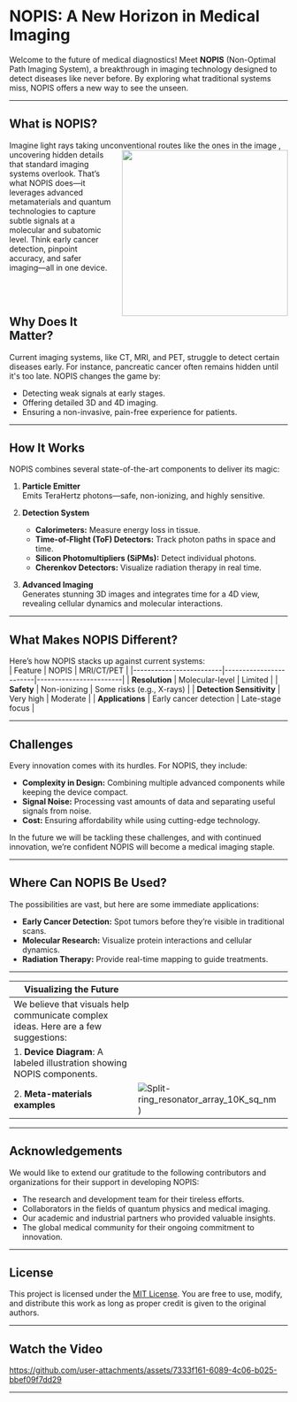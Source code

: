 # **NOPIS: A New Horizon in Medical Imaging**

Welcome to the future of medical diagnostics! Meet **NOPIS** (Non-Optimal Path Imaging System), a breakthrough in imaging technology designed to detect diseases like never before. By exploring what traditional systems miss, NOPIS offers a new way to see the unseen.

---

## **What is NOPIS?**

Imagine light rays taking unconventional routes like the ones in the image <img align="right" width="300" height="auto" style="margin-left: 20px; margin-bottom: 10px;" src="https://github.com/user-attachments/assets/c747571c-319c-421c-aaa0-54d589091be1">, uncovering hidden details that standard imaging systems overlook. That’s what NOPIS does—it leverages advanced metamaterials and quantum technologies to capture subtle signals at a molecular and subatomic level. Think early cancer detection, pinpoint accuracy, and safer imaging—all in one device.

<br><br>
## **Why Does It Matter?**

Current imaging systems, like CT, MRI, and PET, struggle to detect certain diseases early. For instance, pancreatic cancer often remains hidden until it's too late. NOPIS changes the game by:
- Detecting weak signals at early stages.
- Offering detailed 3D and 4D imaging.
- Ensuring a non-invasive, pain-free experience for patients.

---

## **How It Works**

NOPIS combines several state-of-the-art components to deliver its magic:
1. **Particle Emitter**  
   Emits TeraHertz photons—safe, non-ionizing, and highly sensitive.

2. **Detection System**  
   - **Calorimeters:** Measure energy loss in tissue.  
   - **Time-of-Flight (ToF) Detectors:** Track photon paths in space and time.  
   - **Silicon Photomultipliers (SiPMs):** Detect individual photons.  
   - **Cherenkov Detectors:** Visualize radiation therapy in real time.  

3. **Advanced Imaging**  
   Generates stunning 3D images and integrates time for a 4D view, revealing cellular dynamics and molecular interactions.

---

## **What Makes NOPIS Different?**

Here’s how NOPIS stacks up against current systems:  
| Feature                 | NOPIS                  | MRI/CT/PET             |
|-------------------------|------------------------|------------------------|
| **Resolution**          | Molecular-level        | Limited               |
| **Safety**              | Non-ionizing           | Some risks (e.g., X-rays) |
| **Detection Sensitivity** | Very high             | Moderate               |
| **Applications**        | Early cancer detection | Late-stage focus       |

---

## **Challenges**

Every innovation comes with its hurdles. For NOPIS, they include:  
- **Complexity in Design:** Combining multiple advanced components while keeping the device compact.  
- **Signal Noise:** Processing vast amounts of data and separating useful signals from noise.  
- **Cost:** Ensuring affordability while using cutting-edge technology.

In the future we will be tackling these challenges, and with continued innovation, we’re confident NOPIS will become a medical imaging staple.

---

## **Where Can NOPIS Be Used?**

The possibilities are vast, but here are some immediate applications:  
- **Early Cancer Detection:** Spot tumors before they’re visible in traditional scans.  
- **Molecular Research:** Visualize protein interactions and cellular dynamics.  
- **Radiation Therapy:** Provide real-time mapping to guide treatments.

---

| **Visualizing the Future**                                                                |                                      |
|-------------------------------------------------------------------------------------------|--------------------------------------|
| We believe that visuals help communicate complex ideas. Here are a few suggestions:       |                                      |
| 1. **Device Diagram**: A labeled illustration showing NOPIS components.                   |                                      |
| 2. **Meta-materials examples**                                                            |![Split-ring_resonator_array_10K_sq_nm](https://github.com/user-attachments/assets/9fb640c9-6cee-490d-b62e-b2773ad04061))|

---

## **Acknowledgements**

We would like to extend our gratitude to the following contributors and organizations for their support in developing NOPIS:
- The research and development team for their tireless efforts.
- Collaborators in the fields of quantum physics and medical imaging.
- Our academic and industrial partners who provided valuable insights.
- The global medical community for their ongoing commitment to innovation.

---

## **License**

This project is licensed under the [MIT License](https://opensource.org/licenses/MIT). You are free to use, modify, and distribute this work as long as proper credit is given to the original authors.

---

## **Watch the Video**

https://github.com/user-attachments/assets/7333f161-6089-4c06-b025-bbef09f7dd29

---


